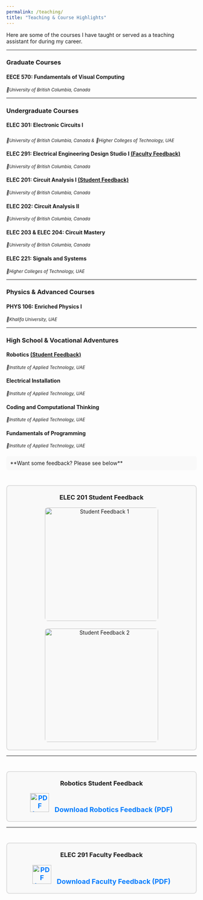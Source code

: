 ```yaml
---
permalink: /teaching/
title: "Teaching & Course Highlights"
---
```


Here are some of the courses I have taught or served as a teaching assistant for during my career.

---

### Graduate Courses
#### **EECE 570: Fundamentals of Visual Computing**
<sub>*📍University of British Columbia, Canada*</sub>

---

### Undergraduate Courses
#### **ELEC 301: Electronic Circuits I**
<sub>*📍University of British Columbia, Canada &*</sub>
<sub>*📍Higher Colleges of Technology, UAE*

#### **ELEC 291: Electrical Engineering Design Studio I** [(Faculty Feedback)](#elec291-faculty-feedback) 
<sub>*📍University of British Columbia, Canada*</sub>

#### **ELEC 201: Circuit Analysis I** [(Student Feedback)](#elec201-student-feedback)  
<sub>*📍University of British Columbia, Canada*</sub>


#### **ELEC 202: Circuit Analysis II**  
<sub>*📍University of British Columbia, Canada*</sub>

#### **ELEC 203 & ELEC 204: Circuit Mastery**  
<sub>*📍University of British Columbia, Canada*</sub>

#### **ELEC 221: Signals and Systems**  
<sub>*📍Higher Colleges of Technology, UAE*</sub>

---

### Physics & Advanced Courses
#### **PHYS 106: Enriched Physics I**
<sub>*📍Khalifa University, UAE*</sub>

---

### High School & Vocational Adventures
#### **Robotics**  [(Student Feedback)](#robotics-student-feedback) 
<sub>*📍Institute of Applied Technology, UAE*</sub>

#### **Electrical Installation**
<sub>*📍Institute of Applied Technology, UAE*</sub>

#### **Coding and Computational Thinking**
<sub>*📍Institute of Applied Technology, UAE*</sub>

#### **Fundamentals of Programming**
<sub>*📍Institute of Applied Technology, UAE*</sub>

<div style="background: #f9f9f9; padding: 10px; border-radius: 5px; margin: 20px 0;">
**Want some feedback? Please see below**
</div>

<div id="elec201-student-feedback" style="border: 2px solid #ddd; border-radius: 8px; padding: 20px; margin-top: 40px; background-color: #f9f9f9; text-align: center;">
    <h3 style="margin-top: 0;">ELEC 201 Student Feedback</h3>
    <div style="display: flex; justify-content: center; align-items: center; gap: 20px; flex-wrap: wrap;">
        <!-- Clickable Images -->
        <a href="http://nourhanb.github.io/images/TA_FD_1.png" target="_blank">
            <img src="http://nourhanb.github.io/images/TA_FD_1.png" alt="Student Feedback 1" style="width: 300px; height: auto; border-radius: 8px;">
        </a>
        <a href="http://nourhanb.github.io/images/TA_FD_2.png" target="_blank">
            <img src="http://nourhanb.github.io/images/TA_FD_2.png" alt="Student Feedback 2" style="width: 300px; height: auto; border-radius: 8px;">
        </a>
    </div>
</div>

<hr>
<div id="robotics-student-feedback" style="border: 2px solid #ddd; border-radius: 8px; padding: 20px; margin-top: 40px; background-color: #f9f9f9; text-align: center;">
    <h3 style="margin-top: 0;">Robotics Student Feedback</h3>
    <div style="display: flex; justify-content: center; align-items: center; gap: 20px; flex-wrap: wrap;">
        <a href="http://nourhanb.github.io/files/Appreciation letter.pdf" target="_blank" style="text-decoration: none; font-weight: bold; font-size: 18px; color: #007bff;">
            <img src="http://nourhanb.github.io/images/pdf-icon.png" alt="PDF Icon" style="width: 50px; height: auto; margin-right: 10px;">
            Download Robotics Feedback (PDF)
        </a>
    </div>
</div>

<hr>
<div id="elec291-faculty-feedback" style="border: 2px solid #ddd; border-radius: 8px; padding: 20px; margin-top: 40px; background-color: #f9f9f9; text-align: center;">
    <h3 style="margin-top: 0;">ELEC 291 Faculty Feedback</h3>
    <div style="display: flex; justify-content: center; align-items: center; gap: 20px; flex-wrap: wrap;">
        <a href="http://nourhanb.github.io/files/Form_TA Evaluation - Nourhan - ELEC 291.pdf" target="_blank" style="text-decoration: none; font-weight: bold; font-size: 18px; color: #007bff;">
            <img src="http://nourhanb.github.io/images/pdf-icon.png" alt="PDF Icon" style="width: 50px; height: auto; margin-right: 10px;">
            Download Faculty Feedback (PDF)
        </a>
    </div>
</div>
